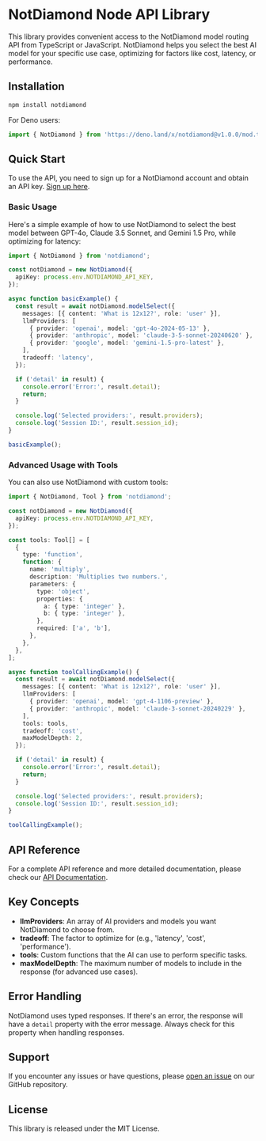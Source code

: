 # NotDiamond Node API Library

This library provides convenient access to the NotDiamond model routing API from TypeScript or JavaScript. NotDiamond helps you select the best AI model for your specific use case, optimizing for factors like cost, latency, or performance.

## Installation

```sh
npm install notdiamond
```

For Deno users:

```ts
import { NotDiamond } from 'https://deno.land/x/notdiamond@v1.0.0/mod.ts';
```

## Quick Start

To use the API, you need to sign up for a NotDiamond account and obtain an API key. [Sign up here](https://app.notdiamond.ai).

### Basic Usage

Here's a simple example of how to use NotDiamond to select the best model between GPT-4o, Claude 3.5 Sonnet, and Gemini 1.5 Pro, while optimizing for latency:

```typescript
import { NotDiamond } from 'notdiamond';

const notDiamond = new NotDiamond({
  apiKey: process.env.NOTDIAMOND_API_KEY,
});

async function basicExample() {
  const result = await notDiamond.modelSelect({
    messages: [{ content: 'What is 12x12?', role: 'user' }],
    llmProviders: [
      { provider: 'openai', model: 'gpt-4o-2024-05-13' },
      { provider: 'anthropic', model: 'claude-3-5-sonnet-20240620' },
      { provider: 'google', model: 'gemini-1.5-pro-latest' },
    ],
    tradeoff: 'latency',
  });

  if ('detail' in result) {
    console.error('Error:', result.detail);
    return;
  }

  console.log('Selected providers:', result.providers);
  console.log('Session ID:', result.session_id);
}

basicExample();
```

### Advanced Usage with Tools

You can also use NotDiamond with custom tools:

```typescript
import { NotDiamond, Tool } from 'notdiamond';

const notDiamond = new NotDiamond({
  apiKey: process.env.NOTDIAMOND_API_KEY,
});

const tools: Tool[] = [
  {
    type: 'function',
    function: {
      name: 'multiply',
      description: 'Multiplies two numbers.',
      parameters: {
        type: 'object',
        properties: {
          a: { type: 'integer' },
          b: { type: 'integer' },
        },
        required: ['a', 'b'],
      },
    },
  },
];

async function toolCallingExample() {
  const result = await notDiamond.modelSelect({
    messages: [{ content: 'What is 12x12?', role: 'user' }],
    llmProviders: [
      { provider: 'openai', model: 'gpt-4-1106-preview' },
      { provider: 'anthropic', model: 'claude-3-sonnet-20240229' },
    ],
    tools: tools,
    tradeoff: 'cost',
    maxModelDepth: 2,
  });

  if ('detail' in result) {
    console.error('Error:', result.detail);
    return;
  }

  console.log('Selected providers:', result.providers);
  console.log('Session ID:', result.session_id);
}

toolCallingExample();
```

## API Reference

For a complete API reference and more detailed documentation, please check our [API Documentation](https://notdiamond.readme.io/v0.1.0-beta/docs/getting-started).

## Key Concepts

- **llmProviders**: An array of AI providers and models you want NotDiamond to choose from.
- **tradeoff**: The factor to optimize for (e.g., 'latency', 'cost', 'performance').
- **tools**: Custom functions that the AI can use to perform specific tasks.
- **maxModelDepth**: The maximum number of models to include in the response (for advanced use cases).

## Error Handling

NotDiamond uses typed responses. If there's an error, the response will have a `detail` property with the error message. Always check for this property when handling responses.

## Support

If you encounter any issues or have questions, please [open an issue](https://github.com/Not-Diamond/notdiamond-node) on our GitHub repository.

## License

This library is released under the MIT License.
